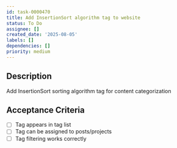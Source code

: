 ```yaml
---
id: task-0000470
title: Add InsertionSort algorithm tag to website
status: To Do
assignee: []
created_date: '2025-08-05'
labels: []
dependencies: []
priority: medium
---
```


## Description

Add InsertionSort sorting algorithm tag for content categorization

## Acceptance Criteria

- [ ] Tag appears in tag list
- [ ] Tag can be assigned to posts/projects
- [ ] Tag filtering works correctly
